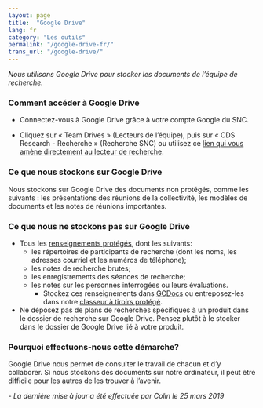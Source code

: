 ```yaml
---
layout: page
title:  "Google Drive"
lang: fr
category: "Les outils"
permalink: "/google-drive-fr/"
trans_url: "/google-drive/"
---
```


*Nous utilisons Google Drive pour stocker les documents de l’équipe de recherche.*

### Comment accéder à Google Drive
- Connectez-vous à Google Drive grâce à votre compte Google du SNC.

- Cliquez sur « Team Drives » (Lecteurs de l’équipe), puis sur « CDS Research - Recherche » (Recherche SNC) ou utilisez ce [lien qui vous amène directement au lecteur de recherche](https://drive.google.com/drive/folders/0ANCzQfZxlMUkUk9PVA).

### Ce que nous stockons sur Google Drive
Nous stockons sur Google Drive des documents non protégés, comme les suivants : les présentations des réunions de la collectivité, les modèles de documents et les notes de réunions importantes.

### Ce que nous ne stockons pas sur Google Drive
- Tous les [renseignements protégés]({{site.baseurl}}/protection-des-renseignements-personnels), dont les suivants:
  * les répertoires de participants de recherche (dont les noms, les adresses courriel et les numéros de téléphone);
  * les notes de recherche brutes;
  * les enregistrements des séances de recherche;
  * les notes sur les personnes interrogées ou leurs évaluations.
    - Stockez ces renseignements dans [GCDocs]({{site.baseurl}}/gc-docs-fr) ou entreposez-les dans notre [classeur à tiroirs protégé]({{site.baseurl}}/classeur-a-tiroirs-protege).
- Ne déposez pas de plans de recherches spécifiques à un produit dans le dossier de recherche sur Google Drive. Pensez plutôt à le stocker dans le dossier de Google Drive lié à votre produit.

### Pourquoi effectuons-nous cette démarche?
Google Drive nous permet de consulter le travail de chacun et d’y collaborer. Si nous stockons des documents sur notre ordinateur, il peut être difficile pour les autres de les trouver à l’avenir.

_- La dernière mise à jour a été effectuée par Colin le 25 mars 2019_
